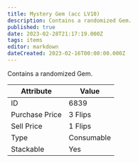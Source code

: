 ```yaml
---
title: Mystery Gem (acc LV10)
description: Contains a randomized Gem.
published: true
date: 2023-02-28T21:17:19.000Z
tags: items
editor: markdown
dateCreated: 2023-02-16T00:00:00.000Z
---
```


Contains a randomized Gem.

|Attribute|Value|
|-|-|
|ID|6839|
|Purchase Price|3 Flips|
|Sell Price|1 Flips|
|Type|Consumable|
|Stackable|Yes|

